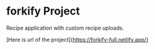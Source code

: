 # forkify Project

Recipe application with custom recipe uploads.

[Here is url of the project]{https://forkify-full.netlify.app/}
